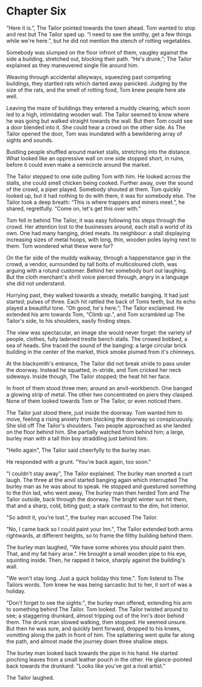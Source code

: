 # Chapter Six

“Here it is.”, The Tailor pointed towards the town ahead. Tom wanted to stop and rest but The Tailor sped up. “I need to see the smithy, get a few things while we're here.”, but he did not mention the stench of rotting vegetables.

Somebody was slumped on the floor infront of them, vaugley against the side a building, stretched out, blocking their path. “He's drunk.”; The Tailor explained as they maneuvered single file around him.

Weaving through accidental alleyways, squeezing past competing buildings, they startled rats which darted away panicked. Judging by the size of the rats, and the smell of rotting food, Tom knew people here ate well.

Leaving the maze of buildings they entered a muddy clearing, which soon led to a high, intimidating wooden wall. The Tailor seemed to know where he was going but walked straight towards the wall. But then Tom could see a door blended into it. She could hear a crowd on the other side. As The Tailor opened the door, Tom was inundated with a bewildering array of sights and sounds.

Bustling people shuffled around market stalls, stretching into the distance. What looked like an oppressive wall on one side stopped short, in ruins, before it could even make a semicircle around the market.

The Tailor stepped to one side pulling Tom with him. He looked across the stalls, she could smell chicken being cooked. Further away, over the sound of the crowd, a piper played. Somebody shouted at them. Tom quickly looked up, but it had nothing to do with them, it was for somebody else. The Tailor took a deep breath: “This is where trappers and miners meet.”, he shared, regretfully. “Come on, let's get this over with.”

Tom fell in behind The Tailor, it was easy following his steps through the crowd. Her attention lost to the businesses around, each stall a world of its own. One had many hanging, dried meats. Its neighbour: a stall displaying increasing sizes of metal hoops, with long, thin, wooden poles laying next to them. Tom wondered what these were for?

On the far side of the muddy walkway, through a happenstance gap in the crowd, a vendor, surrounded by tall bolts of multicoloured cloth, was arguing with a rotund customer. Behind her somebody burt out laughing. But the cloth merchant's shrill voice pierced through, angry in a language she did not understand.

Hurrying past, they walked towards a steady, metallic banging. It had just started; pulses of three. Each hit rattled the back of Toms teeth, but its echo played a beautiful tone. “Oh good, he's here.”; The Tailor exclaimed. He extended his arm towards Tom, “Climb up.”, and Tom scrambled up The Tailor's side, to his shoulders, easily finding steps. 

The view was spectacular, an image she would never forget: the variety of people, clothes, fully ladened trestle bench stalls. The crowed bobbed, a sea of heads. She traced the sound of the banging: a large circular brick building in the center of the market, thick smoke plumed from it's chimneys. 

At the blacksmith's entrance, The Tailor did not break stride to pass under the doorway. Instead he squatted, in-stride, and Tom cricked her neck sideways. Inside though, The Tailor stopped; the heat hit her face. 

In front of them stood three men; around an anvil-workbench. One banged a glowing strip of metal. The other two concentrated on piers they clasped. None of them looked towards Tom or The Tailor, or even noticed them.

The Tailor just stood there, just inside the doorway. Tom wanted him to move, feeling a rising anxiety from blocking the doorway so conspicuously. She slid off The Tailor's shoulders. Two people approached as she landed on the floor behind him. She partially watched from behind him; a large, burley man with a tall thin boy straddling just behind him.

"Hello again", The Tailor said cheerfylly to the burley man.

He responded with a grunt. "You're back again, too soon."

"I couldn't stay away", The Tailor explained. The burley man snorted a curt laugh. The three at the anvil started banging again which interrupted The burley man as he was about to speak. He stopped and guestured something to the thin lad, who went away, The burley man then herded Tom and The Tailor outside, back through the doorway. The bright winter sun hit them, that and a sharp, cold, biting gust; a stark contrast to the dim, hot interior.

"So admit it, you're lost.", the burley man accused The Tailor.

"No, I came back so I could paint your Inn.", The Tailor extended both arms rightwards, at different heights, so to frame the filthy building behind them.

The burley man laughed, "We have some whores you should paint then. That, and my fat hairy arse.". He brought a small wooden pipe to his eye, squinting inside. Then, he rapped it twice, sharply against the building's wall.

"We won't stay long. Just a quick holiday this time.". Tom listend to The Tailors words. Tom knew he was being sarcastic but to her, it sort of was a holiday.

"Don't forget to see the sights:", the burley man offered, extending his arm to something behind The Tailor. Tom looked. The Tailor twisted around to see; a staggering drunkard, almost tripping out of the Inn's door behind them. The drunk man slowed walking, then stopped. He seemed unsure. But then he was sure, and quickly bent forward, dropped to his knees, vomitting along the path in front of him. The splattering went quite far along the path, and almost made the journey down three shallow steps.

The burley man looked back towards the pipe in his hand. He started pinching leaves from a small leather pouch in the other. He glance-pointed back towards the drunkard: "Looks like you've got a rival artist."

The Tailor laughed.
